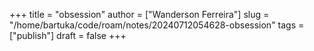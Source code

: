 +++
title = "obsession"
author = ["Wanderson Ferreira"]
slug = "/home/bartuka/code/roam/notes/20240712054628-obsession"
tags = ["publish"]
draft = false
+++
